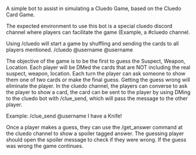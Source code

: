 A simple bot to assist in simulating a Cluedo Game, based on the Cluedo Card Game.

The expected environment to use this bot is a special cluedo discord channel where players can facilitate the game (Example, a #cluedo channel. 

Using /cluedo will start a game by shuffling and sending the cards to all players mentioned. 
/cluedo @username @username

The objective of the game is to be the first to guess the Suspect, Weapon, Location.
Each player will be DMed the cards that are NOT including the real suspect, weapon, location.
Each turn the player can ask someone to show them one of two cards or make the final guess. Getting the guess wrong will eliminate the player.
In the cluedo channel, the players can converse to ask the player to show a card, the card can be sent to the player by using DMing to the cluedo bot with /clue_send, which will pass the message to the other player.

Example: /clue_send @username I have a Knife!

Once a player makes a guess, they can use the /get_answer command at the cluedo channel to show a spoiler tagged answer. The guessing player should open the spoiler message to check if they were wrong. 
If the guess was wrong the game continues. 
